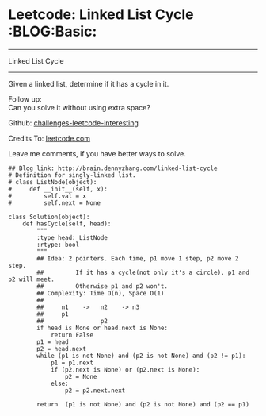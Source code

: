 # Leetcode: Linked List Cycle     :BLOG:Basic:


---

Linked List Cycle  

---

Given a linked list, determine if it has a cycle in it.  

Follow up:  
Can you solve it without using extra space?  

Github: [challenges-leetcode-interesting](https://github.com/DennyZhang/challenges-leetcode-interesting/tree/master/linked-list-cycle)  

Credits To: [leetcode.com](https://leetcode.com/problems/linked-list-cycle/description/)  

Leave me comments, if you have better ways to solve.  

    ## Blog link: http://brain.dennyzhang.com/linked-list-cycle
    # Definition for singly-linked list.
    # class ListNode(object):
    #     def __init__(self, x):
    #         self.val = x
    #         self.next = None
    
    class Solution(object):
        def hasCycle(self, head):
            """
            :type head: ListNode
            :rtype: bool
            """
            ## Idea: 2 pointers. Each time, p1 move 1 step, p2 move 2 step. 
            ##         If it has a cycle(not only it's a circle), p1 and p2 will meet. 
            ##         Otherwise p1 and p2 won't.
            ## Complexity: Time O(n), Space O(1)
            ##
            ##     n1    ->   n2    -> n3
            ##     p1
            ##                p2
            if head is None or head.next is None:
                return False
            p1 = head
            p2 = head.next
            while (p1 is not None) and (p2 is not None) and (p2 != p1):
                p1 = p1.next
                if (p2.next is None) or (p2.next is None):
                    p2 = None
                else:
                    p2 = p2.next.next
    
            return  (p1 is not None) and (p2 is not None) and (p2 == p1)
